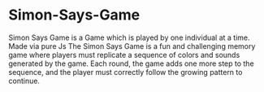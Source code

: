 # Simon-Says-Game
Simon Says Game is a Game which is played by one individual at a time. Made via pure Js
The Simon Says Game is a fun and challenging memory game where players must replicate a sequence of colors and sounds generated by the game. Each round, the game adds one more step to the sequence, and the player must correctly follow the growing pattern to continue.

